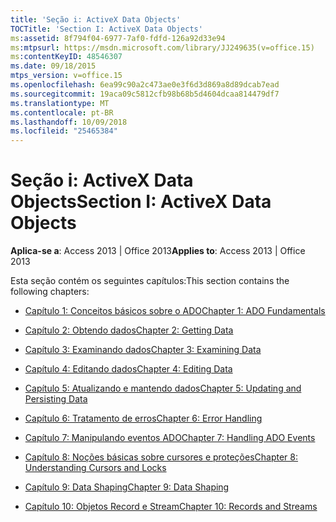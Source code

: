 ```yaml
---
title: 'Seção i: ActiveX Data Objects'
TOCTitle: 'Section I: ActiveX Data Objects'
ms:assetid: 8f794f04-6977-7af0-fdfd-126a92d33e94
ms:mtpsurl: https://msdn.microsoft.com/library/JJ249635(v=office.15)
ms:contentKeyID: 48546307
ms.date: 09/18/2015
mtps_version: v=office.15
ms.openlocfilehash: 6ea99c90a2c473ae0e3f6d3d869a8d89dcab7ead
ms.sourcegitcommit: 19aca09c5812cfb98b68b5d4604dcaa814479df7
ms.translationtype: MT
ms.contentlocale: pt-BR
ms.lasthandoff: 10/09/2018
ms.locfileid: "25465384"
---
```

# <a name="section-i-activex-data-objects"></a><span data-ttu-id="eacab-102">Seção i: ActiveX Data Objects</span><span class="sxs-lookup"><span data-stu-id="eacab-102">Section I: ActiveX Data Objects</span></span>


<span data-ttu-id="eacab-103">**Aplica-se a**: Access 2013 | Office 2013</span><span class="sxs-lookup"><span data-stu-id="eacab-103">**Applies to**: Access 2013 | Office 2013</span></span>

<span data-ttu-id="eacab-104">Esta seção contém os seguintes capítulos:</span><span class="sxs-lookup"><span data-stu-id="eacab-104">This section contains the following chapters:</span></span>

  - [<span data-ttu-id="eacab-105">Capítulo 1: Conceitos básicos sobre o ADO</span><span class="sxs-lookup"><span data-stu-id="eacab-105">Chapter 1: ADO Fundamentals</span></span>](chapter-1-ado-fundamentals.md)

  - [<span data-ttu-id="eacab-106">Capítulo 2: Obtendo dados</span><span class="sxs-lookup"><span data-stu-id="eacab-106">Chapter 2: Getting Data</span></span>](chapter-2-getting-data.md)

  - [<span data-ttu-id="eacab-107">Capítulo 3: Examinando dados</span><span class="sxs-lookup"><span data-stu-id="eacab-107">Chapter 3: Examining Data</span></span>](chapter-3-examining-data.md)

  - [<span data-ttu-id="eacab-108">Capítulo 4: Editando dados</span><span class="sxs-lookup"><span data-stu-id="eacab-108">Chapter 4: Editing Data</span></span>](chapter-4-editing-data.md)

  - [<span data-ttu-id="eacab-109">Capítulo 5: Atualizando e mantendo dados</span><span class="sxs-lookup"><span data-stu-id="eacab-109">Chapter 5: Updating and Persisting Data</span></span>](chapter-5-updating-and-persisting-data.md)

  - [<span data-ttu-id="eacab-110">Capítulo 6: Tratamento de erros</span><span class="sxs-lookup"><span data-stu-id="eacab-110">Chapter 6: Error Handling</span></span>](chapter-6-error-handling.md)

  - [<span data-ttu-id="eacab-111">Capítulo 7: Manipulando eventos ADO</span><span class="sxs-lookup"><span data-stu-id="eacab-111">Chapter 7: Handling ADO Events</span></span>](chapter-7-handling-ado-events.md)

  - [<span data-ttu-id="eacab-112">Capítulo 8: Noções básicas sobre cursores e proteções</span><span class="sxs-lookup"><span data-stu-id="eacab-112">Chapter 8: Understanding Cursors and Locks</span></span>](chapter-8-understanding-cursors-and-locks.md)

  - [<span data-ttu-id="eacab-113">Capítulo 9: Data Shaping</span><span class="sxs-lookup"><span data-stu-id="eacab-113">Chapter 9: Data Shaping</span></span>](chapter-9-data-shaping.md)

  - [<span data-ttu-id="eacab-114">Capítulo 10: Objetos Record e Stream</span><span class="sxs-lookup"><span data-stu-id="eacab-114">Chapter 10: Records and Streams</span></span>](chapter-10-records-and-streams.md)

